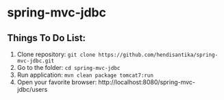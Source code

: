 # spring-mvc-jdbc

## Things To Do List:
1. Clone repository: `git clone https://github.com/hendisantika/spring-mvc-jdbc.git`
2. Go to the folder: `cd spring-mvc-jdbc`
3. Run application: `mvn clean package tomcat7:run`
4. Open your favorite browser: http://localhost:8080/spring-mvc-jdbc/users


